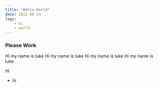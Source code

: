 ```yaml
---
title: "Hello World"
date: 2022-06-24
tags:
    - hi
    - world
---
```


### Please Work

Hi my name is luke
Hi my name is luke
Hi my name is luke
Hi my name is luke

Hi
- hi
